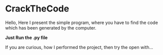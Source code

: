 # CrackTheCode
Hello, Here I present the simple program, where you have to find the code which has been generated by the computer.

<strong> Just Run the .py file </strong>
<br>

 If you are curious, how I performed the project, then try the open with...
